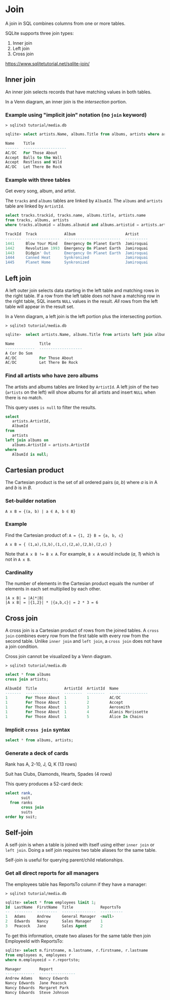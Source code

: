 # Join

A join in SQL combines columns from one or more tables.

SQLite supports three join types:
1. Inner join
1. Left join
1. Cross join

https://www.sqlitetutorial.net/sqlite-join/

## Inner join

An inner join selects records that have matching values in both tables.

In a Venn diagram, an inner join is the *intersection* portion.

### Example using "implicit join" notation (no `join` keyword)
`> sqlite3 tutorial/media.db`

```sql
sqlite> select artists.Name, albums.Title from albums, artists where artists.ArtistId = albums.ArtistId;

Name    Title
------  -------------------
AC/DC   For Those About
Accept  Balls to the Wall
Accept  Restless and Wild
AC/DC   Let There Be Rock
```

### Example with three tables
Get every song, album, and artist.

The `tracks` and `albums` tables are linked by `AlbumId`. The `albums` and `artists` table are linked by `ArtistId`.

```sql
select tracks.trackid, tracks.name, albums.title, artists.name
from tracks, albums, artists
where tracks.albumid = albums.albumid and albums.artistid = artists.artistid;

TrackId  Track            Album                      Artist
-------  ---------------  -------------------------  ----------
1441     Blow Your Mind   Emergency On Planet Earth  Jamiroquai
1442     Revolution 1993  Emergency On Planet Earth  Jamiroquai
1443     Didgin' Out      Emergency On Planet Earth  Jamiroquai
1444     Canned Heat      Synkronized                Jamiroquai
1445     Planet Home      Synkronized                Jamiroquai
```

## Left join

A left outer join selects data starting in the left table and matching rows in the right table. If a row from the left table does not have a matching row in the right table, SQL inserts `NULL` values in the result. *All* rows from the left table will appear in the result set.

In a Venn diagram, a left join is the left portion plus the intersecting portion.

`> sqlite3 tutorial/media.db`
```sql
sqlite>  select artists.Name, albums.Title from artists left join albums on artists.ArtistId = albums.ArtistId order by Name;

Name           Title
-------------  -------------------
A Cor Do Som
AC/DC          For Those About
AC/DC          Let There Be Rock
```

### Find all artists who have zero albums
The artists and albums tables are linked by `ArtistId`. A left join of the two (`artists` on the left) will show albums for all artists and insert `NULL` when there is no match.

This query uses `is null` to filter the results.

```sql
select
   artists.ArtistId,
   AlbumId
from
   artists
left join albums on
   albums.ArtistId = artists.ArtistId
where
   AlbumId is null;
```

## Cartesian product
The Cartesian product is the set of all ordered pairs (*a*, *b*) where *a* is in A and *b* is in *B*.

### Set-builder notation
`A x B = {(a, b) | a ∈ A, b ∈ B}`

### Example

Find the Cartesian product of: `A = {1, 2} B = {a, b, c}`

`A x B = { (1,a),(1,b),(1,c),(2,a),(2,b),(2,c) }`

Note that `A x B != B x A`. For example, `B x A` would include (*a*, *1*) which is not in `A x B`.

### Cardinality
The number of elements in the Cartesian product equals the number of elements in each set multiplied by each other.
```
|A x B| = |A|*|B|
|A x B| = |{1,2}| * |{a,b,c}| = 2 * 3 = 6
```

## Cross join
A cross join is a Cartesian product of rows from the joined tables. A `cross join` combines every row from the first table with every row from the second table. Unlike `inner join` and `left join`, a `cross join` does not have a join condition.

Cross join cannot be visualized by a Venn diagram.

`> sqlite3 tutorial/media.db`
```sql
select * from albums
cross join artists;

AlbumId  Title            ArtistId  ArtistId  Name
-------  ---------------  --------  --------  -----------------
1        For Those About  1         1         AC/DC
1        For Those About  1         2         Accept
1        For Those About  1         3         Aerosmith
1        For Those About  1         4         Alanis Morissette
1        For Those About  1         5         Alice In Chains
```

### Implicit `cross join` syntax
```sql
select * from albums, artists;
```

### Generate a deck of cards

Rank has A, 2-10, J, Q, K (13 rows)

Suit has Clubs, Diamonds, Hearts, Spades (4 rows)

This query produces a 52-card deck:
```sql
select rank,
       suit
  from ranks
       cross join
       suits
order by suit;
```

## Self-join
A self-join is when a table is joined with itself using either `inner join` or `left join`. Doing a self join requires two table aliases for the same table.

Self-join is useful for querying parent/child relationships.

### Get all direct reports for all managers

The employees table has ReportsTo column if they have a manager:

`> sqlite3 tutorial/media.db`
```sql
sqlite> select * from employees limit 1;
Id  LastName  FirstName  Title            ReportsTo
--  --------  ---------  ---------------  ----------
1   Adams     Andrew     General Manager  <null>
2   Edwards   Nancy      Sales Manager    1
3   Peacock   Jane       Sales Agent      2
```

To get this information, create two aliases for the same table then join EmployeeId with ReportsTo:

```sql
sqlite> select m.firstname, m.lastname, r.firstname, r.lastname
from employees m, employees r
where m.employeeid = r.reportsto;

Manager        Report
-------------  ----------------
Andrew Adams   Nancy Edwards
Nancy Edwards  Jane Peacock
Nancy Edwards  Margaret Park
Nancy Edwards  Steve Johnson
```
